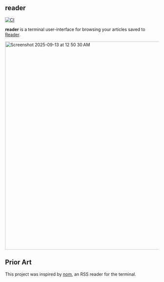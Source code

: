 ## reader

[![CI](https://github.com/terror/reader/actions/workflows/ci.yaml/badge.svg)](https://github.com/terror/reader/actions/workflows/ci.yaml)

**reader** is a terminal user-interface for browsing your articles saved to
[Reader](https://readwise.io/read).

<img width="854" height="680" alt="Screenshot 2025-09-13 at 12 50 30 AM" src="https://github.com/user-attachments/assets/ee4dcb7b-8c3e-46f7-b023-62d149645847" />

## Prior Art

This project was inspired by [nom](https://github.com/guyfedwards/nom), an RSS
reader for the terminal.
